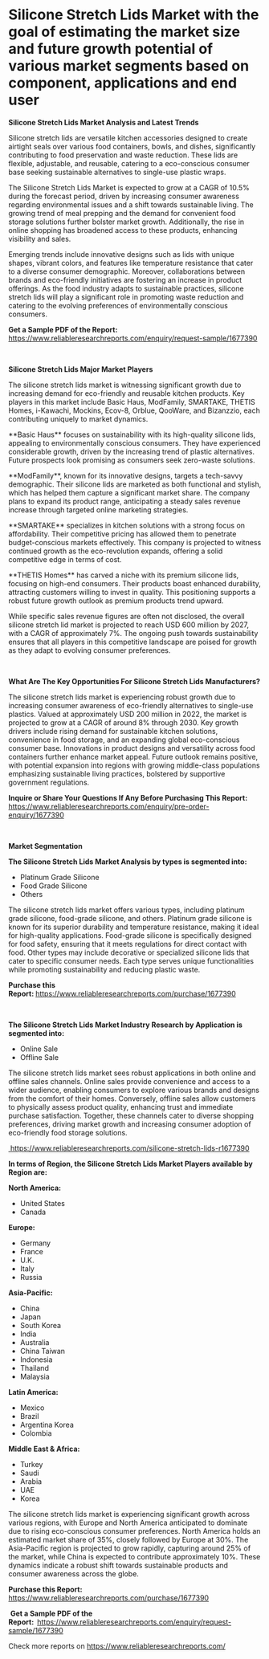 <p><h1>Silicone Stretch Lids Market with the goal of estimating the market size and future growth potential of various market segments based on component, applications and end user</h1></p><p><strong>Silicone Stretch Lids Market Analysis and Latest Trends</strong></p>
<p><p>Silicone stretch lids are versatile kitchen accessories designed to create airtight seals over various food containers, bowls, and dishes, significantly contributing to food preservation and waste reduction. These lids are flexible, adjustable, and reusable, catering to a eco-conscious consumer base seeking sustainable alternatives to single-use plastic wraps.</p><p>The Silicone Stretch Lids Market is expected to grow at a CAGR of 10.5% during the forecast period, driven by increasing consumer awareness regarding environmental issues and a shift towards sustainable living. The growing trend of meal prepping and the demand for convenient food storage solutions further bolster market growth. Additionally, the rise in online shopping has broadened access to these products, enhancing visibility and sales.</p><p>Emerging trends include innovative designs such as lids with unique shapes, vibrant colors, and features like temperature resistance that cater to a diverse consumer demographic. Moreover, collaborations between brands and eco-friendly initiatives are fostering an increase in product offerings. As the food industry adapts to sustainable practices, silicone stretch lids will play a significant role in promoting waste reduction and catering to the evolving preferences of environmentally conscious consumers.</p></p>
<p><strong>Get a Sample PDF of the Report:&nbsp;</strong> <a href="https://www.reliableresearchreports.com/enquiry/request-sample/1677390?utm_campaign=3383&utm_medium=2&utm_source=Github&utm_content=ia&utm_term=04042025&utm_id=silicone-stretch-lids">https://www.reliableresearchreports.com/enquiry/request-sample/1677390</a></p>
<p>&nbsp;</p>
<p><strong>Silicone Stretch Lids Major Market Players</strong></p>
<p><p>The silicone stretch lids market is witnessing significant growth due to increasing demand for eco-friendly and reusable kitchen products. Key players in this market include Basic Haus, ModFamily, SMARTAKE, THETIS Homes, i-Kawachi, Mockins, Ecov-8, Orblue, QooWare, and Bizanzzio, each contributing uniquely to market dynamics.</p><p>**Basic Haus** focuses on sustainability with its high-quality silicone lids, appealing to environmentally conscious consumers. They have experienced considerable growth, driven by the increasing trend of plastic alternatives. Future prospects look promising as consumers seek zero-waste solutions.</p><p>**ModFamily**, known for its innovative designs, targets a tech-savvy demographic. Their silicone lids are marketed as both functional and stylish, which has helped them capture a significant market share. The company plans to expand its product range, anticipating a steady sales revenue increase through targeted online marketing strategies.</p><p>**SMARTAKE** specializes in kitchen solutions with a strong focus on affordability. Their competitive pricing has allowed them to penetrate budget-conscious markets effectively. This company is projected to witness continued growth as the eco-revolution expands, offering a solid competitive edge in terms of cost.</p><p>**THETIS Homes** has carved a niche with its premium silicone lids, focusing on high-end consumers. Their products boast enhanced durability, attracting customers willing to invest in quality. This positioning supports a robust future growth outlook as premium products trend upward.</p><p>While specific sales revenue figures are often not disclosed, the overall silicone stretch lid market is projected to reach USD 600 million by 2027, with a CAGR of approximately 7%. The ongoing push towards sustainability ensures that all players in this competitive landscape are poised for growth as they adapt to evolving consumer preferences.</p></p>
<p>&nbsp;</p>
<p><strong>What Are The Key Opportunities For Silicone Stretch Lids Manufacturers?</strong></p>
<p><p>The silicone stretch lids market is experiencing robust growth due to increasing consumer awareness of eco-friendly alternatives to single-use plastics. Valued at approximately USD 200 million in 2022, the market is projected to grow at a CAGR of around 8% through 2030. Key growth drivers include rising demand for sustainable kitchen solutions, convenience in food storage, and an expanding global eco-conscious consumer base. Innovations in product designs and versatility across food containers further enhance market appeal. Future outlook remains positive, with potential expansion into regions with growing middle-class populations emphasizing sustainable living practices, bolstered by supportive government regulations.</p></p>
<p><strong>Inquire or Share Your Questions If Any Before Purchasing This Report:</strong> <a href="https://www.reliableresearchreports.com/enquiry/pre-order-enquiry/1677390?utm_campaign=3383&utm_medium=2&utm_source=Github&utm_content=ia&utm_term=04042025&utm_id=silicone-stretch-lids">https://www.reliableresearchreports.com/enquiry/pre-order-enquiry/1677390</a></p>
<p>&nbsp;</p>
<p><strong>Market Segmentation</strong></p>
<p><strong>The Silicone Stretch Lids Market Analysis by types is segmented into:</strong></p>
<p><ul><li>Platinum Grade Silicone</li><li>Food Grade Silicone</li><li>Others</li></ul></p>
<p><p>The silicone stretch lids market offers various types, including platinum grade silicone, food-grade silicone, and others. Platinum grade silicone is known for its superior durability and temperature resistance, making it ideal for high-quality applications. Food-grade silicone is specifically designed for food safety, ensuring that it meets regulations for direct contact with food. Other types may include decorative or specialized silicone lids that cater to specific consumer needs. Each type serves unique functionalities while promoting sustainability and reducing plastic waste.</p></p>
<p><strong>Purchase this Report:&nbsp;</strong><a href="https://www.reliableresearchreports.com/purchase/1677390?utm_campaign=3383&utm_medium=2&utm_source=Github&utm_content=ia&utm_term=04042025&utm_id=silicone-stretch-lids">https://www.reliableresearchreports.com/purchase/1677390</a></p>
<p>&nbsp;</p>
<p><strong>The Silicone Stretch Lids Market Industry Research by Application is segmented into:</strong></p>
<p><ul><li>Online Sale</li><li>Offline Sale</li></ul></p>
<p><p>The silicone stretch lids market sees robust applications in both online and offline sales channels. Online sales provide convenience and access to a wider audience, enabling consumers to explore various brands and designs from the comfort of their homes. Conversely, offline sales allow customers to physically assess product quality, enhancing trust and immediate purchase satisfaction. Together, these channels cater to diverse shopping preferences, driving market growth and increasing consumer adoption of eco-friendly food storage solutions.</p></p>
<p><a href="https://www.reliableresearchreports.com/silicone-stretch-lids-r1677390?utm_campaign=3383&utm_medium=2&utm_source=Github&utm_content=ia&utm_term=04042025&utm_id=silicone-stretch-lids">&nbsp;https://www.reliableresearchreports.com/silicone-stretch-lids-r1677390</a></p>
<p><strong>In terms of Region, the Silicone Stretch Lids Market Players available by Region are:</strong></p>
<p>
    <p> <strong> North America: </strong>
        <ul>
            <li>United States</li>
            <li>Canada</li>
        </ul>
        </p> 
    <p> <strong> Europe: </strong>
        <ul>
            <li>Germany</li>
            <li>France</li>
            <li>U.K.</li>
            <li>Italy</li>
            <li>Russia</li>
        </ul>
        </p> 
    <p> <strong> Asia-Pacific: </strong>
        <ul>
            <li>China</li>
            <li>Japan</li>
            <li>South Korea</li>
            <li>India</li>
            <li>Australia</li>
            <li>China Taiwan</li>
            <li>Indonesia</li>
            <li>Thailand</li>
            <li>Malaysia</li>
        </ul>
        </p> 
    <p> <strong> Latin America: </strong>
        <ul>
            <li>Mexico</li>
            <li>Brazil</li>
            <li>Argentina Korea</li>
            <li>Colombia</li>
        </ul>
        </p> 
    <p> <strong> Middle East & Africa: </strong>
        <ul>
            <li>Turkey</li>
            <li>Saudi</li>
            <li>Arabia</li>
            <li>UAE</li>
            <li>Korea</li>
        </ul>
    </p>
    </p>
<p><p>The silicone stretch lids market is experiencing significant growth across various regions, with Europe and North America anticipated to dominate due to rising eco-conscious consumer preferences. North America holds an estimated market share of 35%, closely followed by Europe at 30%. The Asia-Pacific region is projected to grow rapidly, capturing around 25% of the market, while China is expected to contribute approximately 10%. These dynamics indicate a robust shift towards sustainable products and consumer awareness across the globe.</p></p>
<p><strong>Purchase this Report: </strong><a href="https://www.reliableresearchreports.com/purchase/1677390?utm_campaign=3383&utm_medium=2&utm_source=Github&utm_content=ia&utm_term=04042025&utm_id=silicone-stretch-lids">https://www.reliableresearchreports.com/purchase/1677390</a></p>
<p>&nbsp;<strong>Get a Sample PDF of the Report:&nbsp;&nbsp;</strong><a href="https://www.reliableresearchreports.com/enquiry/request-sample/1677390?utm_campaign=3383&utm_medium=2&utm_source=Github&utm_content=ia&utm_term=04042025&utm_id=silicone-stretch-lids">https://www.reliableresearchreports.com/enquiry/request-sample/1677390</a></p>
<p><strong></strong></p>
<p>Check more reports on <a href="https://www.reliableresearchreports.com/?utm_campaign=3383&utm_medium=2&utm_source=Github&utm_content=ia&utm_term=04042025&utm_id=silicone-stretch-lids">https://www.reliableresearchreports.com/</a></p>